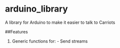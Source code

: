 arduino_library
===============

A library for Arduino to make it easier to talk to Carriots

##Features

   1. Generic functions for:
   	- Send streams
